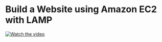 # Build a Website using Amazon EC2 with LAMP
[![Watch the video](https://imgur.com/z7yLE4m.png)](https://www.youtube.com/watch?v=JY-kaTr3VzY)

